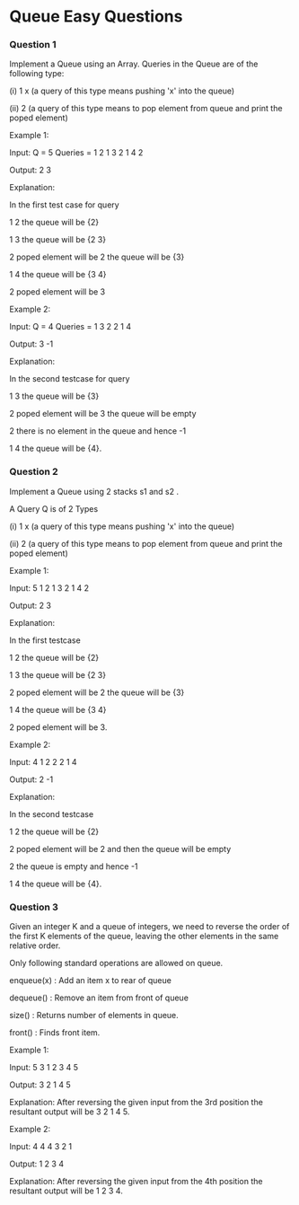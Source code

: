 
# Queue Easy Questions



### Question 1
Implement a Queue using an Array. Queries in the Queue are of the following type:

(i) 1 x   (a query of this type means  pushing 'x' into the queue)

(ii) 2     (a query of this type means to pop element from queue and print the poped element)

Example 1:

Input:
Q = 5
Queries = 1 2 1 3 2 1 4 2

Output: 2 3

Explanation:

In the first test case for query 

1 2 the queue will be {2}

1 3 the queue will be {2 3}

2   poped element will be 2 the 
    queue will be {3}

1 4 the queue will be {3 4}

2   poped element will be 3 

Example 2:

Input:
Q = 4
Queries = 1 3 2 2 1 4   

Output: 3 -1

Explanation:

In the second testcase for query 

1 3 the queue will be {3}

2   poped element will be 3 the
    queue will be empty

2   there is no element in the
    queue and hence -1

1 4 the queue will be {4}.


### Question 2
Implement a Queue using 2 stacks s1 and s2 .

A Query Q is of 2 Types

(i) 1 x (a query of this type means  pushing 'x' into the queue)

(ii) 2   (a query of this type means to pop element from queue and print the poped element)

Example 1:

Input:
5
1 2 1 3 2 1 4 2

Output: 
2 3

Explanation: 

In the first testcase

1 2 the queue will be {2}

1 3 the queue will be {2 3}

2   poped element will be 2 the queue 
    will be {3}

1 4 the queue will be {3 4}

2   poped element will be 3.

Example 2:

Input:
4
1 2 2 2 1 4


Output: 
2 -1


Explanation: 

In the second testcase 

1 2 the queue will be {2}

2   poped element will be 2 and 
    then the queue will be empty

2   the queue is empty and hence -1

1 4 the queue will be {4}.


### Question 3
Given an integer K and a queue of integers, we need to reverse the order of the first K elements of the queue, leaving the other elements in the same relative order.

Only following standard operations are allowed on queue.

enqueue(x) : Add an item x to rear of queue

dequeue() : Remove an item from front of queue

size() : Returns number of elements in queue.

front() : Finds front item.

Example 1:

Input:
5 3
1 2 3 4 5

Output: 
3 2 1 4 5

Explanation: 
After reversing the given
input from the 3rd position the resultant
output will be 3 2 1 4 5.

Example 2:

Input:
4 4
4 3 2 1

Output: 
1 2 3 4

Explanation: 
After reversing the given
input from the 4th position the resultant
output will be 1 2 3 4.